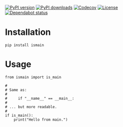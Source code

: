 [![PyPI version](https://img.shields.io/pypi/v/PACKAGE.svg)](https://pypi.org/project/PACKAGE/)  <!-- PyPI current version -->
[![PyPI downloads](https://img.shields.io/pypi/dm/PACKAGE)](https://pypi.org/project/PACKAGE/)  <!-- PyPI monthly downloads -->
[![Codecov](https://codecov.io/gh/OWNER/REPO/branch/BRANCH/graph/badge.svg)](https://codecov.io/gh/OWNER/REPO)  <!-- Codecov coverage badge -->
[![License](https://img.shields.io/github/license/OWNER/REPO)](https://github.com/OWNER/REPO/blob/BRANCH/LICENSE)  <!-- License -->
[![Dependabot status](https://img.shields.io/badge/dependabot-up%20to%20date-brightgreen)](https://github.com/OWNER/REPO/security/dependabot)  <!-- Dependabot indicator (manual badge) -->

# Installation

`pip install ismain`

# Usage

```
from ismain import is_main

#
# Same as:
# 
#     if "__name__" == __main__:
# 
# ... but more readable.
#
if is_main():
    print("Hello from main.")
```
